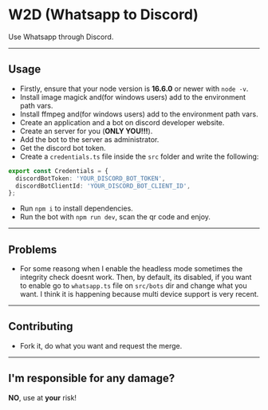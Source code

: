 # W2D (Whatsapp to Discord)

Use Whatsapp through Discord.

---

## Usage

- Firstly, ensure that your node version is **16.6.0** or newer with `node -v`.
- Install image magick and(for windows users) add to the environment path vars.
- Install ffmpeg and(for windows users) add to the environment path vars.
- Create an application and a bot on discord developer website.
- Create an server for you (**ONLY YOU!!!**).
- Add the bot to the server as administrator.
- Get the discord bot token.
- Create a `credentials.ts` file inside the `src` folder and write the following:
```typescript
export const Credentials = {
  discordBotToken: 'YOUR_DISCORD_BOT_TOKEN',
  discordBotClientId: 'YOUR_DISCORD_BOT_CLIENT_ID',
};
```
- Run `npm i` to install dependencies.
- Run the bot with `npm run dev`, scan the qr code and enjoy.

---

## Problems

- For some reasong when I enable the headless mode sometimes the integrity check doesnt work. Then, by default, its disabled, if you want to enable go to `whatsapp.ts` file on `src/bots` dir and change what you want. I think it is happening because multi device support is very recent.

---

## Contributing

- Fork it, do what you want and request the merge.

---

## I'm responsible for any damage?

**NO**, use at **your** risk!
